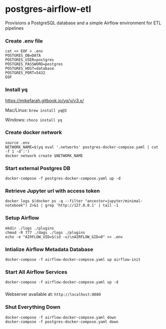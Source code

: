 # postgres-airflow-etl
Provisions a PostgreSQL database and a simple Airflow environment for ETL pipelines

### Create .env file
```
cat << EOF > .env
POSTGRES_DB=DATA
POSTGRES_USER=postgres
POSTGRES_PASSWORD=postgres
POSTGRES_HOST=database
POSTGRES_PORT=5432
EOF
```

### Install yq
https://mikefarah.gitbook.io/yq/v/v3.x/

Mac/Linux: ```brew install yq@3```

Windows: ```choco install yq```

### Create docker network
```
source .env
NETWORK_NAME=$(yq eval '.networks' postgres-docker-compose.yaml | cut -f 1 -d':')
docker network create $NETWORK_NAME
```

### Start external Postgres DB
```
docker-compose -f postgres-docker-compose.yaml up -d
```

### Retrieve Jupyter url with access token
```
docker logs $(docker ps -q --filter "ancestor=jupyter/minimal-notebook") 2>&1 | grep 'http://127.0.0.1' | tail -1
```

### Setup Airflow
```
mkdir ./logs ./plugins
chmod -R 777 ./dags ./logs ./plugins
echo -e "AIRFLOW_UID=$(id -u)\nAIRFLOW_GID=0" >> .env
```

### Intialize Airflow Metadata Database
```
docker-compose -f airflow-docker-compose.yaml up airflow-init
```

### Start All Airflow Services
```
docker-compose -f airflow-docker-compose.yaml up -d
```

###
Webserver available at: ```http://localhost:8080```

### Shut Everything Down
```
docker-compose -f airflow-docker-compose.yaml down
docker-compose -f postgres-docker-compose.yaml down
```
